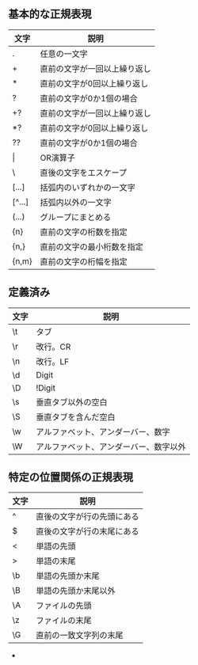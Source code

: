 ## 基本的な正規表現

| 文字   | 説明                         |
| ------ | ---------------------------- |
| .      | 任意の一文字                 |
| +      | 直前の文字が一回以上繰り返し |
| *      | 直前の文字が0回以上繰り返し  |
| ?      | 直前の文字が0か1個の場合     |
| +?     | 直前の文字が一回以上繰り返し |
| *?     | 直前の文字が0回以上繰り返し  |
| ??     | 直前の文字が0か1個の場合     |
| \|     | OR演算子                     |
| \      | 直後の文字をエスケープ       |
| [...]  | 括弧内のいずれかの一文字     |
| [^...] | 括弧内以外の一文字           |
| (...)  | グループにまとめる           |
| {n}    | 直前の文字の桁数を指定       |
| {n,}   | 直前の文字の最小桁数を指定   |
| {n,m}  | 直前の文字の桁幅を指定       |

## 定義済み

| 文字 | 説明                                   |
| ---- | ------------------------------------- |
| \t   | タブ                                   |
| \r   | 改行。CR                               |
| \n   | 改行。LF                               |
| \d   | Digit                                  |
| \D   | !Digit                                 |
| \s   | 垂直タブ以外の空白                     |
| \S   | 垂直タブを含んだ空白                   |
| \w   | アルファベット、アンダーバー、数字     |
| \W   | アルファベット、アンダーバー、数字以外 |

## 特定の位置関係の正規表現

| 文字 | 説明                       |
| ---- | -------------------------- |
| ^    | 直後の文字が行の先頭にある |
| $    | 直後の文字が行の末尾にある |
| \<   | 単語の先頭                 |
| \>   | 単語の末尾                 |
| \b   | 単語の先頭か末尾           |
| \B   | 単語の先頭か末尾以外       |
| \A   | ファイルの先頭             |
| \z   | ファイルの末尾             |
| \G   | 直前の一致文字列の末尾     |

-
